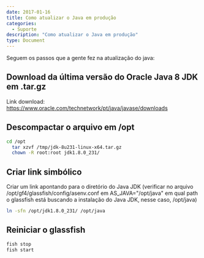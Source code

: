 ```yaml
---
date: 2017-01-16
title: Como atualizar o Java em produção
categories:
  - Suporte
description: "Como atualizar o Java em produção"
type: Document
---
```


Seguem os passos que a gente fez na atualização do java:

## Download da última versão do Oracle Java 8 JDK em .tar.gz

Link download: https://www.oracle.com/technetwork/pt/java/javase/downloads

## Descompactar o arquivo em /opt

~~~ bash
cd /opt
  tar xzvf /tmp/jdk-8u231-linux-x64.tar.gz
  chown -R root:root jdk1.8.0_231/
~~~


##  Criar link simbólico

Criar um link apontando para o diretório do Java JDK (verificar no arquivo /opt/gf4/glassfish/config/asenv.conf em AS_JAVA="/opt/java" em 
qual path o glassfish está buscando a instalação do Java JDK, nesse caso, /opt/java)

~~~ bash
ln -sfn /opt/jdk1.8.0_231/ /opt/java
~~~

## Reiniciar o glassfish

~~~ bash
fish stop
fish start
~~~
